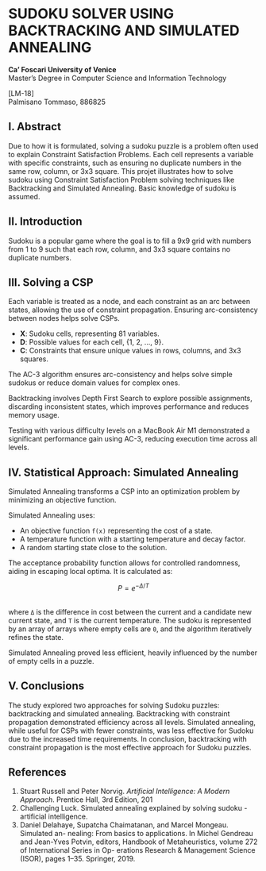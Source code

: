 # SUDOKU SOLVER USING BACKTRACKING AND SIMULATED ANNEALING

**Ca’ Foscari University of Venice**  
Master’s Degree in Computer Science and Information Technology  

[LM-18]  
Palmisano Tommaso, 886825  



## I. Abstract

Due to how it is formulated, solving a sudoku puzzle is a problem often used to explain Constraint Satisfaction Problems. Each cell represents a variable with specific constraints, such as ensuring no duplicate numbers in the same row, column, or 3x3 square. This projet illustrates how to solve sudoku using Constraint Satisfaction Problem solving techniques like Backtracking and Simulated Annealing. Basic knowledge of sudoku is assumed.



## II. Introduction

Sudoku is a popular game where the goal is to fill a 9x9 grid with numbers from 1 to 9 such that each row, column, and 3x3 square contains no duplicate numbers.



## III. Solving a CSP

Each variable is treated as a node, and each constraint as an arc between states, allowing the use of constraint propagation. Ensuring arc-consistency between nodes helps solve CSPs.

- **X**: Sudoku cells, representing 81 variables.
- **D**: Possible values for each cell, {1, 2, ..., 9}.
- **C**: Constraints that ensure unique values in rows, columns, and 3x3 squares.

The AC-3 algorithm ensures arc-consistency and helps solve simple sudokus or reduce domain values for complex ones.

Backtracking involves Depth First Search to explore possible assignments, discarding inconsistent states, which improves performance and reduces memory usage.

Testing with various difficulty levels on a MacBook Air M1 demonstrated a significant performance gain using AC-3, reducing execution time across all levels.



## IV. Statistical Approach: Simulated Annealing

Simulated Annealing transforms a CSP into an optimization problem by minimizing an objective function.

Simulated Annealing uses:
- An objective function `f(x)` representing the cost of a state.
- A temperature function with a starting temperature and decay factor.
- A random starting state close to the solution.

The acceptance probability function allows for controlled randomness, aiding in escaping local optima. It is calculated as:

```math
P = e^{-\Delta / T}
```
\
where `Δ` is the difference in cost between the current and a candidate new current state, and `T` is the current temperature. The sudoku is represented by an array of arrays where empty cells are `0`, and the algorithm iteratively refines the state.

Simulated Annealing proved less efficient, heavily influenced by the number of empty cells in a puzzle.



## V. Conclusions

The study explored two approaches for solving Sudoku puzzles: backtracking and simulated annealing. Backtracking with constraint propagation demonstrated efficiency across all levels. Simulated annealing, while useful for CSPs with fewer constraints, was less effective for Sudoku due to the increased time requirements. In conclusion, backtracking with constraint propagation is the most effective approach for Sudoku puzzles.



## References

1. Stuart Russell and Peter Norvig. *Artificial Intelligence: A Modern Approach*. Prentice Hall, 3rd Edition, 201
2. Challenging Luck. Simulated annealing explained by solving sudoku - artificial intelligence.
3. Daniel Delahaye, Supatcha Chaimatanan, and Marcel Mongeau. Simulated an- nealing: From basics to applications. In Michel Gendreau and Jean-Yves Potvin, editors, Handbook of Metaheuristics, volume 272 of International Series in Op- erations Research & Management Science (ISOR), pages 1–35. Springer, 2019.
